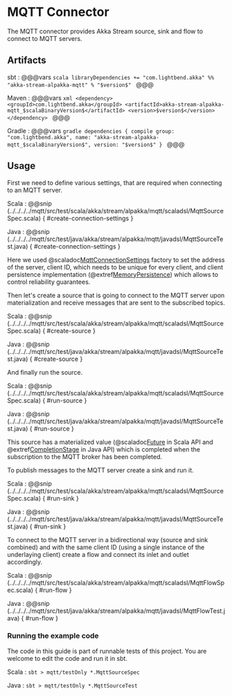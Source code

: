 # MQTT Connector

The MQTT connector provides Akka Stream source, sink and flow to connect to MQTT servers.

## Artifacts

sbt
:   @@@vars
    ```scala
    libraryDependencies += "com.lightbend.akka" %% "akka-stream-alpakka-mqtt" % "$version$"
    ```
    @@@

Maven
:   @@@vars
    ```xml
    <dependency>
      <groupId>com.lightbend.akka</groupId>
      <artifactId>akka-stream-alpakka-mqtt_$scalaBinaryVersion$</artifactId>
      <version>$version$</version>
    </dependency>
    ```
    @@@

Gradle
:   @@@vars
    ```gradle
    dependencies {
      compile group: "com.lightbend.akka", name: "akka-stream-alpakka-mqtt_$scalaBinaryVersion$", version: "$version$"
    }
    ```
    @@@

## Usage

First we need to define various settings, that are required when connecting to an MQTT server.

Scala
: @@snip (../../../../mqtt/src/test/scala/akka/stream/alpakka/mqtt/scaladsl/MqttSourceSpec.scala) { #create-connection-settings }

Java
: @@snip (../../../../mqtt/src/test/java/akka/stream/alpakka/mqtt/javadsl/MqttSourceTest.java) { #create-connection-settings }

Here we used @scaladoc[MqttConnectionSettings](akka.stream.alpakka.mqtt.MqttConnectionSettings$) factory to set the address of the server, client ID, which needs to be unique for every client, and client persistence implementation (@extref[MemoryPersistence](paho-api:org/eclipse/paho/client/mqttv3/persist/MemoryPersistence)) which allows to control reliability guarantees.

Then let's create a source that is going to connect to the MQTT server upon materialization and receive messages that are sent to the subscribed topics.

Scala
: @@snip (../../../../mqtt/src/test/scala/akka/stream/alpakka/mqtt/scaladsl/MqttSourceSpec.scala) { #create-source }

Java
: @@snip (../../../../mqtt/src/test/java/akka/stream/alpakka/mqtt/javadsl/MqttSourceTest.java) { #create-source }

And finally run the source.

Scala
: @@snip (../../../../mqtt/src/test/scala/akka/stream/alpakka/mqtt/scaladsl/MqttSourceSpec.scala) { #run-source }

Java
: @@snip (../../../../mqtt/src/test/java/akka/stream/alpakka/mqtt/javadsl/MqttSourceTest.java) { #run-source }

This source has a materialized value (@scaladoc[Future](scala.concurrent.Future) in Scala API and @extref[CompletionStage](java-api:java/util/concurrent/CompletionStage) in Java API) which is completed when the subscription to the MQTT broker has been completed.

To publish messages to the MQTT server create a sink and run it.

Scala
: @@snip (../../../../mqtt/src/test/scala/akka/stream/alpakka/mqtt/scaladsl/MqttSourceSpec.scala) { #run-sink }

Java
: @@snip (../../../../mqtt/src/test/java/akka/stream/alpakka/mqtt/javadsl/MqttSourceTest.java) { #run-sink }

To connect to the MQTT server in a bidirectional way (source and sink combined) and with the same client ID (using a single instance of the underlaying client) create a flow and connect its inlet and outlet accordingly.

Scala
: @@snip (../../../../mqtt/src/test/scala/akka/stream/alpakka/mqtt/scaladsl/MqttFlowSpec.scala) { #run-flow }

Java
: @@snip (../../../../mqtt/src/test/java/akka/stream/alpakka/mqtt/javadsl/MqttFlowTest.java) { #run-flow }

### Running the example code

The code in this guide is part of runnable tests of this project. You are welcome to edit the code and run it in sbt.

Scala
:   ```
    sbt
    > mqtt/testOnly *.MqttSourceSpec
    ```

Java
:   ```
    sbt
    > mqtt/testOnly *.MqttSourceTest
    ```
